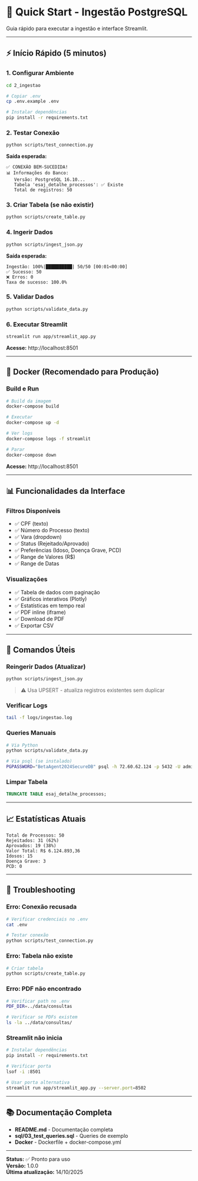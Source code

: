 # 🚀 Quick Start - Ingestão PostgreSQL

Guia rápido para executar a ingestão e interface Streamlit.

---

## ⚡ Início Rápido (5 minutos)

### **1. Configurar Ambiente**

```bash
cd 2_ingestao

# Copiar .env
cp .env.example .env

# Instalar dependências
pip install -r requirements.txt
```

### **2. Testar Conexão**

```bash
python scripts/test_connection.py
```

**Saída esperada:**
```
✅ CONEXÃO BEM-SUCEDIDA!
📊 Informações do Banco:
   Versão: PostgreSQL 16.10...
   Tabela 'esaj_detalhe_processos': ✅ Existe
   Total de registros: 50
```

### **3. Criar Tabela (se não existir)**

```bash
python scripts/create_table.py
```

### **4. Ingerir Dados**

```bash
python scripts/ingest_json.py
```

**Saída esperada:**
```
Ingestão: 100%|██████████| 50/50 [00:01<00:00]
✅ Sucesso: 50
❌ Erros: 0
Taxa de sucesso: 100.0%
```

### **5. Validar Dados**

```bash
python scripts/validate_data.py
```

### **6. Executar Streamlit**

```bash
streamlit run app/streamlit_app.py
```

**Acesse:** http://localhost:8501

---

## 🐳 Docker (Recomendado para Produção)

### **Build e Run**

```bash
# Build da imagem
docker-compose build

# Executar
docker-compose up -d

# Ver logs
docker-compose logs -f streamlit

# Parar
docker-compose down
```

**Acesse:** http://localhost:8501

---

## 📊 Funcionalidades da Interface

### **Filtros Disponíveis**
- ✅ CPF (texto)
- ✅ Número do Processo (texto)
- ✅ Vara (dropdown)
- ✅ Status (Rejeitado/Aprovado)
- ✅ Preferências (Idoso, Doença Grave, PCD)
- ✅ Range de Valores (R$)
- ✅ Range de Datas

### **Visualizações**
- ✅ Tabela de dados com paginação
- ✅ Gráficos interativos (Plotly)
- ✅ Estatísticas em tempo real
- ✅ PDF inline (iframe)
- ✅ Download de PDF
- ✅ Exportar CSV

---

## 🔧 Comandos Úteis

### **Reingerir Dados (Atualizar)**

```bash
python scripts/ingest_json.py
```

> ⚠️ Usa UPSERT - atualiza registros existentes sem duplicar

### **Verificar Logs**

```bash
tail -f logs/ingestao.log
```

### **Queries Manuais**

```bash
# Via Python
python scripts/validate_data.py

# Via psql (se instalado)
PGPASSWORD="BetaAgent2024SecureDB" psql -h 72.60.62.124 -p 5432 -U admin -d n8n
```

### **Limpar Tabela**

```sql
TRUNCATE TABLE esaj_detalhe_processos;
```

---

## 📈 Estatísticas Atuais

```
Total de Processos: 50
Rejeitados: 31 (62%)
Aprovados: 19 (38%)
Valor Total: R$ 6.124.893,36
Idosos: 15
Doença Grave: 3
PCD: 0
```

---

## 🐛 Troubleshooting

### **Erro: Conexão recusada**
```bash
# Verificar credenciais no .env
cat .env

# Testar conexão
python scripts/test_connection.py
```

### **Erro: Tabela não existe**
```bash
# Criar tabela
python scripts/create_table.py
```

### **Erro: PDF não encontrado**
```bash
# Verificar path no .env
PDF_DIR=../data/consultas

# Verificar se PDFs existem
ls -la ../data/consultas/
```

### **Streamlit não inicia**
```bash
# Instalar dependências
pip install -r requirements.txt

# Verificar porta
lsof -i :8501

# Usar porta alternativa
streamlit run app/streamlit_app.py --server.port=8502
```

---

## 📚 Documentação Completa

- **README.md** - Documentação completa
- **sql/03_test_queries.sql** - Queries de exemplo
- **Docker** - Dockerfile + docker-compose.yml

---

**Status:** ✅ Pronto para uso  
**Versão:** 1.0.0  
**Última atualização:** 14/10/2025
